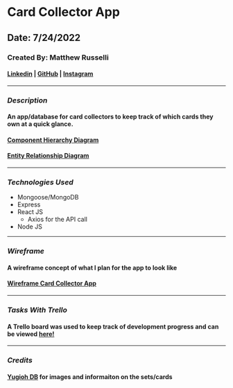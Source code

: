 # Card Collector App

## Date: 7/24/2022

### Created By: Matthew Russelli

#### [Linkedin](https://www.linkedin.com/in/matthewrusselli/) | [GitHub](https://github.com/MattRusselli) | [Instagram](https://www.instagram.com/nvmeiammatt/)

---

### **_Description_**

#### An app/database for card collectors to keep track of which cards they own at a quick glance.

#### [Component Hierarchy Diagram](https://imgur.com/a/2lCpT6Y)

#### [Entity Relationship Diagram](https://imgur.com/a/7c4sHJW)

---

### **_Technologies Used_**

- Mongoose/MongoDB
- Express
- React JS
  - Axios for the API call
- Node JS

---

### **_Wireframe_**

#### A wireframe concept of what I plan for the app to look like

#### [Wireframe Card Collector App](https://wireframe.cc/pro/pp/31b4645e8568227)

---

### **_Tasks With Trello_**

#### A Trello board was used to keep track of development progress and can be viewed [here!](https://trello.com/b/VBLxauRo/card-collector-app)

---

### **_Credits_**

#### [Yugioh DB](https://db.ygoprodeck.com/) for images and informaiton on the sets/cards

